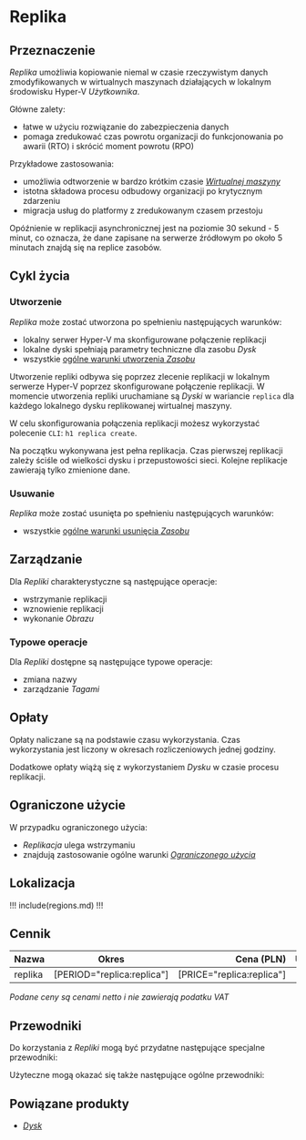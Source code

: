 # Replika

## Przeznaczenie

*Replika* umożliwia kopiowanie niemal w czasie rzeczywistym danych zmodyfikowanych w wirtualnych maszynach działających w lokalnym środowisku Hyper-V *Użytkownika*.

Główne zalety:

 * łatwe w użyciu rozwiązanie do zabezpieczenia danych
 * pomaga zredukować czas powrotu organizacji do funkcjonowania po awarii (RTO) i skrócić moment powrotu (RPO)

Przykładowe zastosowania:

 * umożliwia odtworzenie w bardzo krótkim czasie *[Wirtualnej maszyny](/resource/compute/virtual-machine.md)*
 * istotna składowa procesu odbudowy organizacji po krytycznym zdarzeniu
 * migracja usług do platformy z zredukowanym czasem przestoju

Opóźnienie w replikacji asynchronicznej jest na poziomie 30 sekund - 5 minut, co oznacza, że dane zapisane na serwerze źródłowym po około 5 minutach znajdą się na replice zasobów.

## Cykl życia

### Utworzenie

*Replika* może zostać utworzona po spełnieniu następujących warunków:

 * lokalny serwer Hyper-V ma skonfigurowane połączenie replikacji
 * lokalne dyski spełniają parametry techniczne dla zasobu *Dysk*
 * wszystkie [ogólne warunki utworzenia *Zasobu*](/platform/resource.md#utworzenie)

Utworzenie repliki odbywa się poprzez zlecenie replikacji w lokalnym serwerze Hyper-V poprzez skonfigurowane połączenie replikacji. W momencie utworzenia repliki uruchamiane są *Dyski* w wariancie ```replica``` dla każdego lokalnego dysku replikowanej wirtualnej maszyny.

W celu skonfigurowania połączenia replikacji możesz wykorzystać polecenie ```CLI```: ```h1 replica create```.

Na początku wykonywana jest pełna replikacja. Czas pierwszej replikacji zależy ściśle od wielkości dysku i przepustowości sieci. Kolejne replikacje zawierają tylko zmienione dane.

### Usuwanie

*Replika* może zostać usunięta po spełnieniu następujących warunków:

 * wszystkie [ogólne warunki usunięcia *Zasobu*](/platform/resource.md#usuniecie)

## Zarządzanie

Dla *Repliki* charakterystyczne są następujące operacje:

 * wstrzymanie replikacji
 * wznowienie replikacji
 * wykonanie *Obrazu*

### Typowe operacje

Dla *Repliki* dostępne są następujące typowe operacje:

 * zmiana nazwy
 * zarządzanie *Tagami*

## Opłaty

Opłaty naliczane są na podstawie czasu wykorzystania. Czas wykorzystania jest liczony w okresach rozliczeniowych jednej godziny.

Dodatkowe opłaty wiążą się z wykorzystaniem *Dysku* w czasie procesu replikacji.

## Ograniczone użycie

W przypadku ograniczonego użycia:

 * *Replikacja* ulega wstrzymaniu
 * znajdują zastosowanie ogólne warunki *[Ograniczonego użycia](/platform/resource.md#ograniczone-uzycie)*

## Lokalizacja

!!! include(regions.md) !!!

<!--
## Parametry techniczne

Parametry techniczne            | Wartość
--------------------------------| ---
minimum Hyper-V version         | ???

// TODO: minimum version of hyper-v host

-->

## Cennik

Nazwa       | Okres                      | Cena (PLN)                | Uwagi
----------- | :------------------------: | ------------------------: | :----
replika     | [PERIOD="replica:replica"] | [PRICE="replica:replica"] |

*Podane ceny są cenami netto i nie zawierają podatku VAT*

<!--
Transfer is not availabe due following reason:
- replica includes disk as composite of multiple resources
-->

## Przewodniki

Do korzystania z *Repliki* mogą być przydatne następujące specjalne przewodniki:

<PageList path_re="guide/compute/replica/"/>

Użyteczne mogą okazać się także następujące ogólne przewodniki:

<PageList path_re="guide/resource/"/>

## Powiązane produkty

 * *[Dysk](/resource/storage/disk.md)*
